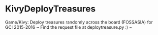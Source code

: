 # KivyDeployTreasures
Game/Kivy: Deploy treasures randomly across the board (FOSSASIA) for GCI 2015-2016
~ Find the request file at deploytreasure.py :) ~
